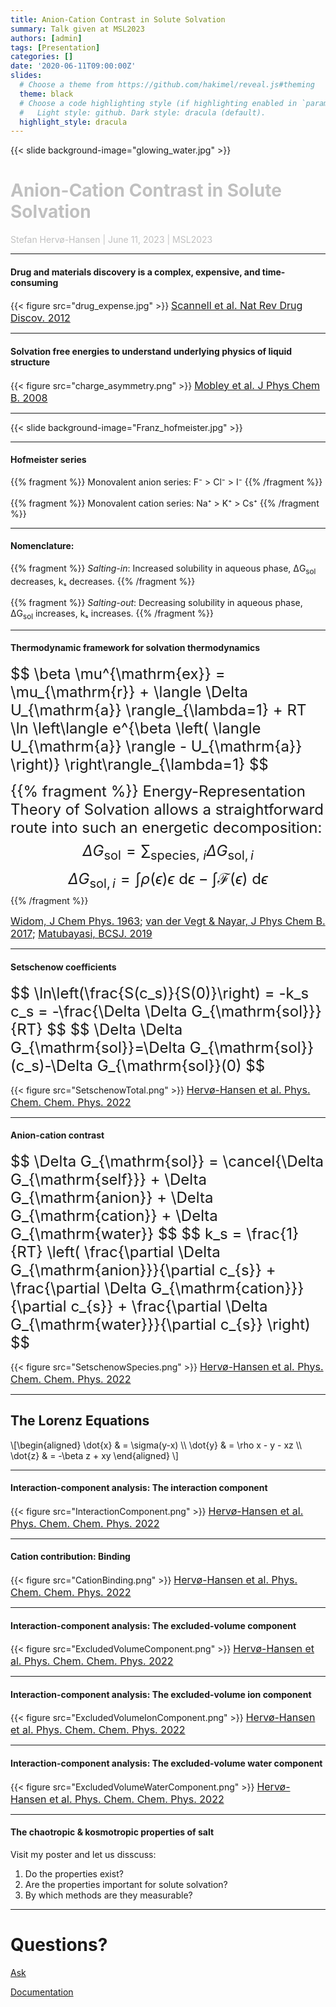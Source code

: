 ```yaml
---
title: Anion-Cation Contrast in Solute Solvation
summary: Talk given at MSL2023
authors: [admin]
tags: [Presentation]
categories: []
date: '2020-06-11T09:00:00Z'
slides:
  # Choose a theme from https://github.com/hakimel/reveal.js#theming
  theme: black
  # Choose a code highlighting style (if highlighting enabled in `params.toml`)
  #   Light style: github. Dark style: dracula (default).
  highlight_style: dracula
---
```


{{< slide background-image="glowing_water.jpg" >}}
# <span style="color:silver">Anion-Cation Contrast in Solute Solvation</span>
<span style="color:silver">Stefan Hervø-Hansen | June 11, 2023 | MSL2023</span>

---

#### Drug and materials discovery is a complex, expensive, and time-consuming

{{< figure src="drug_expense.jpg" >}} 
<font size="3"> [Scannell et al. Nat Rev Drug Discov. 2012](https://doi.org/10.1038/nrd3681) </font>

---

#### Solvation free energies to understand underlying physics of liquid structure

{{< figure src="charge_asymmetry.png" >}}
<font size="3"> [Mobley et al. J Phys Chem B. 2008](https://doi.org/10.1021/jp709958f) </font>

---

{{< slide background-image="Franz_hofmeister.jpg" >}}

---

#### Hofmeister series

{{% fragment %}} Monovalent anion series: F⁻ > Cl⁻ > I⁻ {{% /fragment %}}
<br><br>
{{% fragment %}} Monovalent cation series: Na⁺ > K⁺ > Cs⁺ {{% /fragment %}}

---

#### Nomenclature:

{{% fragment %}} *Salting-in*: Increased solubility in aqueous phase, ΔG<sub>sol</sub> decreases, kₛ decreases. {{% /fragment %}}
<br><br>
{{% fragment %}} *Salting-out*: Decreasing solubility in aqueous phase, ΔG<sub>sol</sub> increases, kₛ increases. {{% /fragment %}}

---

#### Thermodynamic framework for solvation thermodynamics
<font size="5">
$$
\beta \mu^{\mathrm{ex}} = \mu_{\mathrm{r}} + \langle \Delta U_{\mathrm{a}} \rangle_{\lambda=1} + RT \ln \left\langle e^{\beta \left( \langle U_{\mathrm{a}} \rangle - U_{\mathrm{a}} \right)} \right\rangle_{\lambda=1}
$$

{{% fragment %}}
Energy-Representation Theory of Solvation allows a straightforward route into such an energetic decomposition:
$$
\Delta G_{\mathrm{sol}} = \sum_{\mathrm{species},\ i} \Delta G_{\mathrm{sol}, i}
$$
$$
\Delta G_{\mathrm{sol},i}=\int \rho(\epsilon) \epsilon \ \mathrm{d}\epsilon - \int \mathcal{F}(\epsilon) \ \mathrm{d}\epsilon
$$
</font>
{{% /fragment %}}

<font size="3"> [Widom, J Chem Phys. 1963](https://doi.org/10.1063/1.1734110); [van der Vegt & Nayar, J Phys Chem B. 2017](https://doi.org/10.1021/acs.jpcb.7b06453); [Matubayasi, BCSJ. 2019](https://doi.org/10.1246/bcsj.20190246) </font>

---

#### Setschenow coefficients
<font size="5">
$$
\ln\left(\frac{S(c_s)}{S(0)}\right) = -k_s c_s = -\frac{\Delta \Delta G_{\mathrm{sol}}}{RT}
$$
$$
\Delta \Delta G_{\mathrm{sol}}=\Delta G_{\mathrm{sol}}(c_s)-\Delta G_{\mathrm{sol}}(0)
$$
</font>

{{< figure src="SetschenowTotal.png" >}}
<font size="3"> [Hervø-Hansen et al. Phys. Chem. Chem. Phys. 2022](https://doi.org/10.1039/D1CP04129K) </font>

---

#### Anion-cation contrast

<font size="5">
$$
\Delta G_{\mathrm{sol}} = \cancel{\Delta G_{\mathrm{self}}} + \Delta G_{\mathrm{anion}} + \Delta G_{\mathrm{cation}} + \Delta G_{\mathrm{water}}
$$
$$
k_s = \frac{1}{RT} \left( \frac{\partial \Delta G_{\mathrm{anion}}}{\partial c_{s}} + \frac{\partial \Delta G_{\mathrm{cation}}}{\partial c_{s}} + \frac{\partial \Delta G_{\mathrm{water}}}{\partial c_{s}} \right)
$$
</font>

{{< figure src="SetschenowSpecies.png" >}}
<font size="3"> [Hervø-Hansen et al. Phys. Chem. Chem. Phys. 2022](https://doi.org/10.1039/D1CP04129K) </font>

---

<section>
  <h2>The Lorenz Equations</h2>
  \[\begin{aligned}
  \dot{x} &amp; = \sigma(y-x) \\
  \dot{y} &amp; = \rho x - y - xz \\
  \dot{z} &amp; = -\beta z + xy
  \end{aligned} \]
</section>


---

#### Interaction-component analysis: The interaction component

{{< figure src="InteractionComponent.png" >}}
<font size="3"> [Hervø-Hansen et al. Phys. Chem. Chem. Phys. 2022](https://doi.org/10.1039/D1CP04129K) </font>

---

#### Cation contribution: Binding

{{< figure src="CationBinding.png" >}}
<font size="3"> [Hervø-Hansen et al. Phys. Chem. Chem. Phys. 2022](https://doi.org/10.1039/D1CP04129K) </font>

---

#### Interaction-component analysis: The excluded-volume component

{{< figure src="ExcludedVolumeComponent.png" >}}
<font size="3"> [Hervø-Hansen et al. Phys. Chem. Chem. Phys. 2022](https://doi.org/10.1039/D1CP04129K) </font>

---

#### Interaction-component analysis: The excluded-volume ion component

{{< figure src="ExcludedVolumeIonComponent.png" >}}
<font size="3"> [Hervø-Hansen et al. Phys. Chem. Chem. Phys. 2022](https://doi.org/10.1039/D1CP04129K) </font>

---

#### Interaction-component analysis: The excluded-volume water component

{{< figure src="ExcludedVolumeWaterComponent.png" >}}
<font size="3"> [Hervø-Hansen et al. Phys. Chem. Chem. Phys. 2022](https://doi.org/10.1039/D1CP04129K) </font>

---

#### The chaotropic & kosmotropic properties of salt

Visit my poster and let us disscuss:
1. Do the properties exist?
2. Are the properties important for solute solvation?
3. By which methods are they measurable?

---

# Questions?

[Ask](https://github.com/wowchemy/wowchemy-hugo-modules/discussions)

[Documentation](https://wowchemy.com/docs/managing-content/#create-slides)
